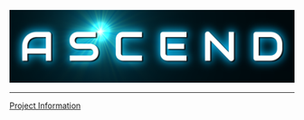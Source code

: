 ![Ascend](https://github.com/LukeDarling/Ascend/blob/master/docs/images/ascend-logo.png?raw=true)

***

[Project Information](https://github.com/LukeDarling/Ascend/wiki)
